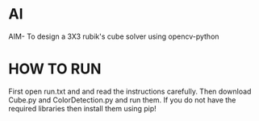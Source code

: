 # AI
AIM- To design a 3X3 rubik's cube solver using opencv-python
# HOW TO RUN
First open run.txt and and read the instructions carefully.
Then download Cube.py and ColorDetection.py and run them.
If you do not have the required libraries then install them using pip!

